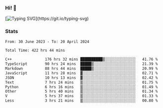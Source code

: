 ### Hi!  👋

[![Typing SVG](https://readme-typing-svg.herokuapp.com?font=Fira+Code&pause=1000&width=435&lines=Hello!+I'm+Texiwustion.)](https://git.io/typing-svg)

### Stats

<!--START_SECTION:waka-->

```txt
From: 30 June 2023 - To: 20 April 2024

Total Time: 422 hrs 44 mins

C++               176 hrs 32 mins ██████████▒░░░░░░░░░░░░░░   41.76 %
TypeScript        90 hrs 24 mins  █████▒░░░░░░░░░░░░░░░░░░░   21.39 %
Markdown          88 hrs 44 mins  █████▒░░░░░░░░░░░░░░░░░░░   20.99 %
JavaScript        11 hrs 28 mins  ▓░░░░░░░░░░░░░░░░░░░░░░░░   02.71 %
JSON              10 hrs 13 mins  ▓░░░░░░░░░░░░░░░░░░░░░░░░   02.42 %
Text              7 hrs 24 mins   ▒░░░░░░░░░░░░░░░░░░░░░░░░   01.75 %
Python            6 hrs 16 mins   ▒░░░░░░░░░░░░░░░░░░░░░░░░   01.49 %
Other             5 hrs 40 mins   ▒░░░░░░░░░░░░░░░░░░░░░░░░   01.34 %
V                 5 hrs 37 mins   ▒░░░░░░░░░░░░░░░░░░░░░░░░   01.33 %
Less              3 hrs 21 mins   ▒░░░░░░░░░░░░░░░░░░░░░░░░   00.80 %
```

<!--END_SECTION:waka-->
